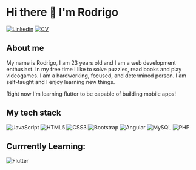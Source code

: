 
# Hi there 👋 I'm Rodrigo

[![Linkedin](https://img.shields.io/badge/LinkedIn-0077B5?style=for-the-badge&logo=linkedin&logoColor=white)](https://www.linkedin.com/in/rodrigo-zapatero/) <!-- [![Portfolio](https://img.shields.io/badge/PORTFOLIO-E34F26?style=for-the-badge&color=pink)]() --> [![CV](https://img.shields.io/badge/DOWLOAD%20MY%20CV-E34F26?style=for-the-badge&color=red&url=https://firebasestorage.googleapis.com/v0/b/react-app-acd6d.appspot.com/o/CV_Tiago%20Rodrigues%20Pereira.pdf?alt=media&token=d6ef8f22-21a7-41e5-8ac7-d8afc5003be6)](https://drive.google.com/file/d/1MkCCAtgN_FJj-WUKQz5Qe9M_5CrdZesO/view?usp=sharing)

## About me

My name is Rodrigo, I am 23 years old and I am a web development enthusiast. In my free time I like to solve puzzles, read books and play videogames. I am a hardworking, focused, and determined person. I am self-taught and I enjoy learning new things. 

Right now I'm learning flutter to be capable of building mobile apps!

## My tech stack

![JavaScript](https://img.shields.io/badge/javascript-%23323330.svg?style=for-the-badge&logo=javascript&logoColor=%23F7DF1E) ![HTML5](https://img.shields.io/badge/HTML5-E34F26?style=for-the-badge&logo=html5&logoColor=white
) ![CSS3](https://img.shields.io/badge/css3-%231572B6.svg?style=for-the-badge&logo=css3&logoColor=white) ![Bootstrap](https://img.shields.io/badge/Bootstrap-563D7C?style=for-the-badge&logo=bootstrap&logoColor=white
) ![Angular](https://img.shields.io/badge/Angular-DD0031?style=for-the-badge&logo=angular&logoColor=white
) ![MySQL](https://img.shields.io/badge/mysql-%2300f.svg?style=for-the-badge&logo=mysql&logoColor=white) ![PHP](https://img.shields.io/badge/PHP-777BB4?style=for-the-badge&logo=php&logoColor=white
)

## Currrently Learning:

![Flutter](https://img.shields.io/badge/Flutter-02569B?style=for-the-badge&logo=flutter&logoColor=white)
